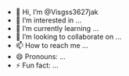 - 👋 Hi, I’m @Visgss3627jak
- 👀 I’m interested in ...
- 🌱 I’m currently learning ...
- 💞️ I’m looking to collaborate on ...
- 📫 How to reach me ...
- 😄 Pronouns: ...
- ⚡ Fun fact: ...

<!---
Visgss3627jak/Visgss3627jak is a ✨ special ✨ repository because its `README.md` (this file) appears on your GitHub profile.
You can click the Preview link to take a look at your changes.
--->

